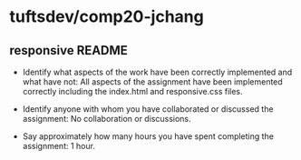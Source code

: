 # tuftsdev/comp20-jchang
## responsive README

*   Identify what aspects of the work have been correctly implemented and what have not: 
    All aspects of the assignment have been implemented correctly including the index.html and responsive.css files.  
     
*   Identify anyone with whom you have collaborated or discussed the assignment: 
    No collaboration or discussions.
    
*   Say approximately how many hours you have spent completing the assignment: 
    1 hour.
